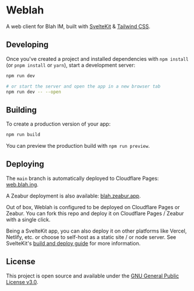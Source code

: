 # Weblah

A web client for Blah IM, built with [SvelteKit](https://kit.svelte.dev) & [Tailwind CSS](https://tailwindcss.com).

## Developing

Once you've created a project and installed dependencies with `npm install` (or `pnpm install` or `yarn`), start a development server:

```bash
npm run dev

# or start the server and open the app in a new browser tab
npm run dev -- --open
```

## Building

To create a production version of your app:

```bash
npm run build
```

You can preview the production build with `npm run preview`.

## Deploying

The `main` branch is automatically deployed to Cloudflare Pages: [web.blah.ing](https://web.blah.ing).

A Zeabur deployment is also available: [blah.zeabur.app](https://blah.zeabur.app).

Out of box, Weblah is configured to be deployed on Cloudflare Pages or Zeabur. You can fork this repo and deploy it on Cloudflare Pages / Zeabur with a single click.

Being a SvelteKit app, you can also deploy it on other platforms like Vercel, Netlify, etc. or choose to self-host as a static site / or node server. See SvelteKit's [build and deploy guide](https://kit.svelte.dev/docs/building-your-app) for more information.

## License

This project is open source and available under the [GNU General Public License v3.0](LICENSE).

